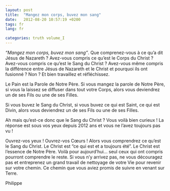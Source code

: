 ```yaml
---
layout: post
title:  "Mangez mon corps, buvez mon sang"
date:   2012-08-20 10:57:19 +0200
tags: fr
lang: fr

categories: truth volume_I
---
```

*“Mangez mon corps, buvez mon sang”*. Que comprenez-vous à ce qu’a dit Jésus de Nazareth ? Avez-vous compris ce qu’est le Corps du Christ ? Avez-vous compris ce qu’est le Sang du Christ ? Avez-vous même compris la différence entre Jésus de Nazareth et le Christ et pourquoi ils ont fusionné ? Non ? Et bien travaillez et réfléchissez.

Le Pain est la Parole de Notre Père. Si vous mangez la parole de Notre Père, si vous la laissez se diffuser dans tout votre Corps, alors vous deviendrez un de ses Fils ou une de ses Filles.

Si vous buvez le Sang du Christ, si vous buvez ce qui est Saint, ce qui est Divin, alors vous deviendrez un de ses Fils ou une de ses Filles.

Ah mais qu’est-ce donc que le Sang du Christ ? Vous voilà bien curieux ! La réponse est sous vos yeux depuis 2012 ans et vous ne l’avez toujours pas vu !

Ouvrez-vos yeux ! Ouvrez-vos Cœurs ! Alors vous comprendrez ce qu’est le Sang du Christ. Le Christ est “ce qui est et a toujours été”. Le Christ est l’essence de Notre Père. Voilà pour aujourd’hui… seul ceux qui ont compris pourront comprendre le reste. Si vous n’y arrivez pas, ne vous découragez pas et entreprenez un grand travail de nettoyage de votre Vie pour revenir sur votre chemin. Ce chemin que vous aviez promis de suivre en venant sur Terre.

Philippe

<!-- 
Ce(tte) œuvre est mise à disposition selon les termes de la Licence Creative Commons Attribution - Pas d’Utilisation Commerciale 4.0 International.
-->